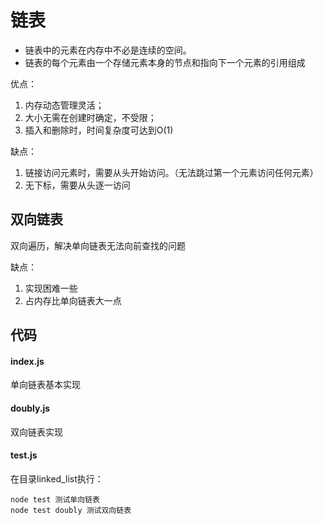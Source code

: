 # 链表

- 链表中的元素在内存中不必是连续的空间。
- 链表的每个元素由一个存储元素本身的节点和指向下一个元素的引用组成

优点：
1. 内存动态管理灵活；
2. 大小无需在创建时确定，不受限；
3. 插入和删除时，时间复杂度可达到O(1)

缺点：
1. 链接访问元素时，需要从头开始访问。（无法跳过第一个元素访问任何元素）
2. 无下标，需要从头逐一访问

## 双向链表
双向遍历，解决单向链表无法向前查找的问题

缺点：
1. 实现困难一些
2. 占内存比单向链表大一点


## 代码

#### index.js
单向链表基本实现

#### doubly.js
双向链表实现

#### test.js

在目录linked_list执行：
```
node test 测试单向链表
node test doubly 测试双向链表
```
